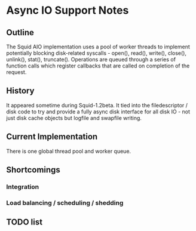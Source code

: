 # Async IO Support Notes #

## Outline ##

The Squid AIO implementation uses a pool of worker threads to implement potentially blocking disk-related syscalls - open(), read(), write(), close(), unlink(), stat(), truncate(). Operations are queued through a series of function calls which register callbacks that are called on completion of the request.

## History ##

It appeared sometime during Squid-1.2beta. It tied into the filedescriptor / disk code to try and provide a fully async disk interface for all disk IO - not just disk cache objects but logfile and swapfile writing.

## Current Implementation ##

There is one global thread pool and worker queue.

## Shortcomings ##

### Integration ###

### Load balancing / scheduling / shedding ###

## TODO list ##